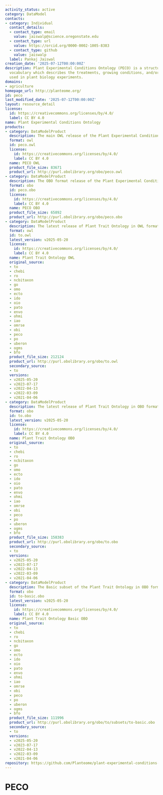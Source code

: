 ```yaml
---
activity_status: active
category: DataModel
contacts:
- category: Individual
  contact_details:
  - contact_type: email
    value: jaiswalp@science.oregonstate.edu
  - contact_type: url
    value: https://orcid.org/0000-0002-1005-8383
  - contact_type: github
    value: jaiswalp
  label: Pankaj Jaiswal
creation_date: '2025-07-12T00:00:00Z'
description: Plant Experimental Conditions Ontology (PECO) is a structured, controlled
  vocabulary which describes the treatments, growing conditions, and/or study types
  used in plant biology experiments.
domains:
- agriculture
homepage_url: http://planteome.org/
id: peco
last_modified_date: '2025-07-12T00:00:00Z'
layout: resource_detail
license:
  id: https://creativecommons.org/licenses/by/4.0/
  label: CC BY 4.0
name: Plant Experimental Conditions Ontology
products:
- category: DataModelProduct
  description: The main OWL release of the Plant Experimental Conditions Ontology.
  format: owl
  id: peco.owl
  license:
    id: https://creativecommons.org/licenses/by/4.0/
    label: CC BY 4.0
  name: PECO OWL
  product_file_size: 83671
  product_url: http://purl.obolibrary.org/obo/peco.owl
- category: DataModelProduct
  description: The OBO format release of the Plant Experimental Conditions Ontology.
  format: obo
  id: peco.obo
  license:
    id: https://creativecommons.org/licenses/by/4.0/
    label: CC BY 4.0
  name: PECO OBO
  product_file_size: 65892
  product_url: http://purl.obolibrary.org/obo/peco.obo
- category: DataModelProduct
  description: The latest release of Plant Trait Ontology in OWL format
  format: owl
  id: to.owl
  latest_version: v2025-05-20
  license:
    id: https://creativecommons.org/licenses/by/4.0/
    label: CC BY 4.0
  name: Plant Trait Ontology OWL
  original_source:
  - to
  - chebi
  - ro
  - ncbitaxon
  - go
  - omo
  - ecto
  - ido
  - oio
  - pato
  - envo
  - ohmi
  - iao
  - omrse
  - obi
  - peco
  - po
  - uberon
  - ogms
  - bfo
  product_file_size: 212124
  product_url: http://purl.obolibrary.org/obo/to.owl
  secondary_source:
  - to
  versions:
  - v2025-05-20
  - v2023-07-17
  - v2022-04-13
  - v2022-03-09
  - v2021-04-06
- category: DataModelProduct
  description: The latest release of Plant Trait Ontology in OBO format
  format: obo
  id: to.obo
  latest_version: v2025-05-20
  license:
    id: https://creativecommons.org/licenses/by/4.0/
    label: CC BY 4.0
  name: Plant Trait Ontology OBO
  original_source:
  - to
  - chebi
  - ro
  - ncbitaxon
  - go
  - omo
  - ecto
  - ido
  - oio
  - pato
  - envo
  - ohmi
  - iao
  - omrse
  - obi
  - peco
  - po
  - uberon
  - ogms
  - bfo
  product_file_size: 158383
  product_url: http://purl.obolibrary.org/obo/to.obo
  secondary_source:
  - to
  versions:
  - v2025-05-20
  - v2023-07-17
  - v2022-04-13
  - v2022-03-09
  - v2021-04-06
- category: DataModelProduct
  description: The Basic subset of the Plant Trait Ontology in OBO format
  format: obo
  id: to-basic.obo
  latest_version: v2025-05-20
  license:
    id: https://creativecommons.org/licenses/by/4.0/
    label: CC BY 4.0
  name: Plant Trait Ontology Basic OBO
  original_source:
  - to
  - chebi
  - ro
  - ncbitaxon
  - go
  - omo
  - ecto
  - ido
  - oio
  - pato
  - envo
  - ohmi
  - iao
  - omrse
  - obi
  - peco
  - po
  - uberon
  - ogms
  - bfo
  product_file_size: 111996
  product_url: http://purl.obolibrary.org/obo/to/subsets/to-basic.obo
  secondary_source:
  - to
  versions:
  - v2025-05-20
  - v2023-07-17
  - v2022-04-13
  - v2022-03-09
  - v2021-04-06
repository: https://github.com/Planteome/plant-experimental-conditions-ontology
---
```

# PECO